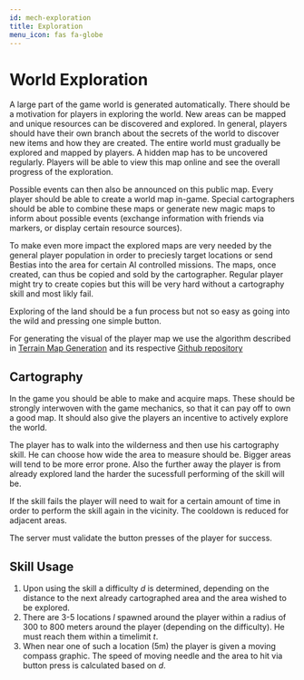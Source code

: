 ```yaml
---
id: mech-exploration
title: Exploration
menu_icon: fas fa-globe
---
```

# <i class="fas fa-globe"></i> World Exploration

A large part of the game world is generated automatically. There should be a motivation for players in exploring the
world. New areas can be mapped and unique resources can be discovered and explored. In general, players should have
their own branch about the secrets of the world to discover new items and how they are created. The entire world
must gradually be explored and mapped by players. A hidden map has to be uncovered regularly. Players will be able to
view this map online and see the overall progress of the exploration.

Possible events can then also be announced on this public map. Every player should be able to create a world map
in-game. Special cartographers should be able to combine these maps or generate new magic maps to inform about possible
events (exchange information with friends via markers, or display certain resource sources).

To make even more impact the explored maps are very needed by the general player population in order to preciesly target
locations or send Bestias into the area for certain AI controlled missions. The maps, once created, can thus be copied
and sold by the cartographer. Regular player might try to create copies but this will be very hard without a cartography
skill and most likly fail.

Exploring of the land should be a fun process but not so easy as going into the wild and pressing one simple button.

For generating the visual of the player map we use the algorithm described in [Terrain Map Generation](http://mewo2.com/notes/terrain/)
and its respective [Github repository](https://github.com/mewo2/terrain)

## Cartography

In the game you should be able to make and acquire maps. These should be strongly interwoven with the game mechanics,
so that it can pay off to own a good map. It should also give the players an incentive to actively explore the world.

The player has to walk into the wilderness and then use his cartography skill. He can choose how wide the area to
measure should be. Bigger areas will tend to be more error prone. Also the further away the player is from already
explored land the harder the sucessfull performing of the skill will be.

If the skill fails the player will need to wait for a certain amount of time in order to perform the skill again in the
vicinity. The cooldown is reduced for adjacent areas.

The server must validate the button presses of the player for success.

## Skill Usage

1. Upon using the skill a difficulty $d$ is determined, depending on the distance to the next already cartographed area
   and the area wished to be explored.
2. There are 3-5 locations $l$ spawned around the player within a radius of 300 to 800 meters around the player
   (depending on the difficulty). He must reach them within a timelimit $t$.
3. When near one of such a location (5m) the player is given a moving compass graphic. The speed of moving needle and the
   area to hit via button press is calculated based on $d$.